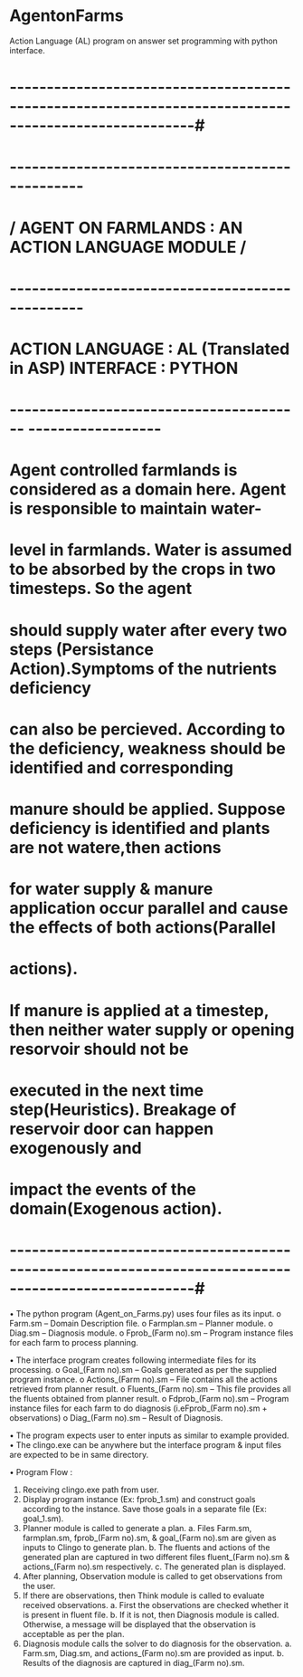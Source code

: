 AgentonFarms
============

Action Language (AL) program on answer set programming with python interface.

# -----------------------------------------------------------------------------------------------------#
#                           ------------------------------------------------                           #
#                         / AGENT ON FARMLANDS : AN ACTION LANGUAGE MODULE /                           # 
#                         ------------------------------------------------                             #
#                                                                                                      #
#  ACTION LANGUAGE : AL (Translated in ASP)                                      INTERFACE : PYTHON    #
#  ----------------------------------------                                      ------------------    #
#                                                                                                      #
#  Agent controlled farmlands is considered as a domain here. Agent is responsible to maintain water-  #
#  level in farmlands. Water is assumed to be absorbed by the crops in two timesteps. So the agent     #
#  should supply water after every two steps (Persistance Action).Symptoms of the nutrients deficiency #
#  can also be percieved. According to the deficiency, weakness should be identified and corresponding #
#  manure should be applied. Suppose deficiency is identified and plants are not watere,then actions   #
#  for water supply & manure application occur parallel and cause the effects of both actions(Parallel #
#  actions).                                                                                           #
#                                                                                                      #
#  If manure is applied at a timestep, then neither water supply or opening resorvoir should not be    #
#  executed in the next time step(Heuristics). Breakage of reservoir door can happen exogenously and   #
#  impact the events of the domain(Exogenous action).                                                  #
# -----------------------------------------------------------------------------------------------------#

•	The python program (Agent_on_Farms.py) uses four files as its input.
  o	Farm.sm – Domain Description file.
  o	Farmplan.sm – Planner module.
  o	Diag.sm – Diagnosis module.
  o	Fprob_(Farm no).sm – Program instance files for each farm to process planning.
  
•	The interface program creates following intermediate files for its processing.
  o	Goal_(Farm no).sm – Goals generated as per the supplied program instance.
  o	Actions_(Farm no).sm – File contains all the actions retrieved from planner result.
  o	Fluents_(Farm no).sm – This file provides all the fluents obtained from planner result.
  o	Fdprob_(Farm no).sm – Program instance files for each farm to do diagnosis (i.eFprob_(Farm no).sm + observations)
  o	Diag_(Farm no).sm – Result of Diagnosis.
  
•	The program expects user to enter inputs as similar to example provided.
•	The clingo.exe can be anywhere but the interface program & input files are expected to be in same directory.

•	Program Flow :
  1.	Receiving clingo.exe path from user.
  2.	Display program instance (Ex: fprob_1.sm) and construct goals according to the instance. Save those goals in a separate file (Ex: goal_1.sm).
  3.	Planner module is called to generate a plan.
      a.	Files Farm.sm, farmplan.sm, fprob_(Farm no).sm, & goal_(Farm no).sm are given as inputs to Clingo to generate plan.
      b.	The fluents and actions of the generated plan are captured in two different files fluent_(Farm no).sm & actions_(Farm no).sm respectively.
      c.	The generated plan is displayed.
  4.	After planning, Observation module is called to get observations from the user.
  5.	If there are observations, then Think module is called to evaluate received observations.
      a.	First the observations are checked whether it is present in fluent file.
      b.	If it is not, then Diagnosis module is called. Otherwise, a message will be displayed that the observation is acceptable as per the plan.
  6.	Diagnosis module calls the solver to do diagnosis for the observation.
      a.	Farm.sm, Diag.sm, and actions_(Farm no).sm are provided as input.
      b.	Results of the diagnosis are captured in diag_(Farm no).sm.
